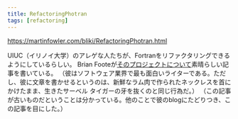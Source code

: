 ```yaml
---
title: RefactoringPhotran
tags: [refactoring]
---
```


https://martinfowler.com/bliki/RefactoringPhotran.html

UIUC（イリノイ大学）のアレゲな人たちが、Fortranをリファクタリングできるようにしているらしい。
Brian Footeが[そのプロジェクトについて](http://www.laputan.org/catfish/archives/2005_06.html)素晴らしい記事を書いている。
（彼はソフトウェア業界で最も面白いライターである。ただし、彼に文章を書かせるというのは、新鮮なラム肉で作られたネックレスを首にかけたまま、生きたサーベル タイガーの牙を抜くのと同じ行為だ。）
（この記事が古いものだということは分かっている。他のことで彼のblogにたどりつき、この記事を目にした。）
